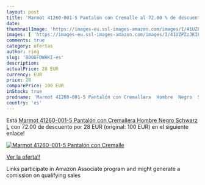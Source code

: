 ```yaml
---
layout: post
title: 'Marmot 41260-001-5 Pantalón con Cremalle al 72.00 % de descuento'
date: 
thumbnailImage: 'https://images-eu.ssl-images-amazon.com/images/I/41UZPZzJKIL._SL200_.jpg'
images: [ 'https://images-eu.ssl-images-amazon.com/images/I/41UZPZzJKIL._SL200_.jpg' ]
comments: true
category: ofertas
author: ring
slug: 'B000FDWHKI-es'
description:
actualPrice: 28 EUR
currency: EUR
price: 28
comparePrice: 100 EUR
inStock: true
prodname: 'Marmot 41260-001-5 Pantalón con Cremallera  Hombre  Negro  Schwarz   L'
country: 'es'
---
```


Está [Marmot 41260-001-5 Pantalón con Cremallera  Hombre  Negro  Schwarz   L](https://www.amazon.es/dp/B000FDWHKI/?tag=tolees-21) con 72.00 de descuento por 28 EUR (original: 100 EUR) en el siguiente enlace!

[![Marmot 41260-001-5 Pantalón con Cremalle](https://images-eu.ssl-images-amazon.com/images/I/41UZPZzJKIL._SL200_.jpg)](https://www.amazon.es/dp/B000FDWHKI/?tag=tolees-21)

[Ver la oferta!!](https://www.amazon.es/dp/B000FDWHKI/?tag=tolees-21)

Links participate in Amazon Associate program and might generate a comission on qualifying sales


